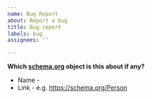 ```yaml
---
name: Bug Report
about: Report a bug
title: Bug report
labels: bug
assignees: ''

---
```


**Which [schema.org](https://schema.org) object is this about if any?**

- Name - 
- Link - e.g. https://schema.org/Person
